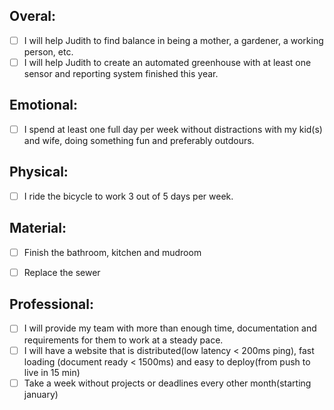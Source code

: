 Overal:
-----------
- [ ] I will help Judith to find balance in being a mother, a gardener, a working person, etc.
- [ ] I will help Judith to create an automated greenhouse with at least one sensor and reporting system finished this year.

Emotional:
-----------
- [ ] I spend at least one full day per week without distractions with my kid(s) and wife, doing something fun and preferably outdours.

Physical:
-----------
- [ ] I ride the bicycle to work 3 out of 5 days per week.

Material:
-----------
- [ ] Finish the bathroom, kitchen and mudroom
- [ ] Replace the sewer


Professional:
-----------
- [ ] I will provide my team with more than enough time, documentation and requirements for them to work at a steady pace.
- [ ] I will have a website that is distributed(low latency < 200ms ping), fast loading (document ready < 1500ms) and easy to deploy(from push  to live in 15 min)
- [ ] Take a week without projects or deadlines every other month(starting january)
